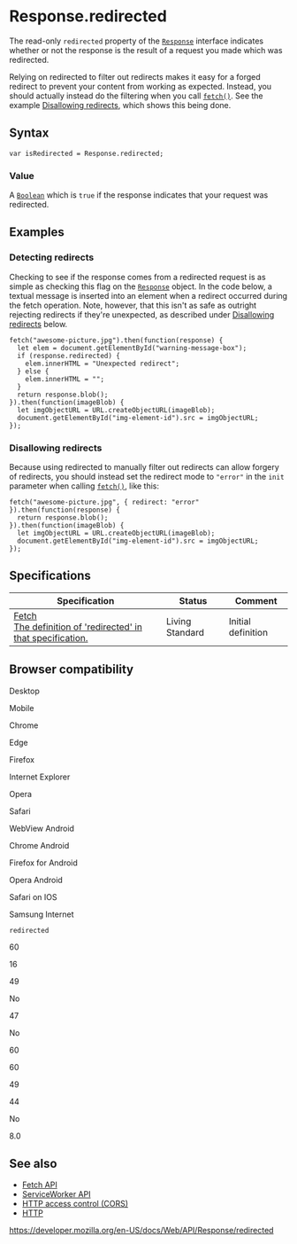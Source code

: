 Response.redirected
===================

The read-only `redirected` property of the [`Response`](../response) interface indicates whether or not the response is the result of a request you made which was redirected.

Relying on redirected to filter out redirects makes it easy for a forged redirect to prevent your content from working as expected. Instead, you should actually instead do the filtering when you call [`fetch()`](../windoworworkerglobalscope/fetch). See the example [Disallowing redirects](#disallowing_redirects), which shows this being done.

Syntax
------

    var isRedirected = Response.redirected;

### Value

A [`Boolean`](https://developer.mozilla.org/en-US/docs/Web/JavaScript/Reference/Global_Objects/Boolean) which is `true` if the response indicates that your request was redirected.

Examples
--------

### Detecting redirects

Checking to see if the response comes from a redirected request is as simple as checking this flag on the [`Response`](../response) object. In the code below, a textual message is inserted into an element when a redirect occurred during the fetch operation. Note, however, that this isn't as safe as outright rejecting redirects if they're unexpected, as described under [Disallowing redirects](#disallowing_redirects) below.

    fetch("awesome-picture.jpg").then(function(response) {
      let elem = document.getElementById("warning-message-box");
      if (response.redirected) {
        elem.innerHTML = "Unexpected redirect";
      } else {
        elem.innerHTML = "";
      }
      return response.blob();
    }).then(function(imageBlob) {
      let imgObjectURL = URL.createObjectURL(imageBlob);
      document.getElementById("img-element-id").src = imgObjectURL;
    });

### Disallowing redirects

Because using redirected to manually filter out redirects can allow forgery of redirects, you should instead set the redirect mode to `"error"` in the `init` parameter when calling [`fetch()`](../windoworworkerglobalscope/fetch), like this:

    fetch("awesome-picture.jpg", { redirect: "error" }).then(function(response) {
      return response.blob();
    }).then(function(imageBlob) {
      let imgObjectURL = URL.createObjectURL(imageBlob);
      document.getElementById("img-element-id").src = imgObjectURL;
    });

Specifications
--------------

<table><thead><tr class="header"><th>Specification</th><th>Status</th><th>Comment</th></tr></thead><tbody><tr class="odd"><td><a href="https://fetch.spec.whatwg.org/#dom-response-redirected">Fetch<br />
<span class="small">The definition of 'redirected' in that specification.</span></a></td><td><span class="spec-living">Living Standard</span></td><td>Initial definition</td></tr></tbody></table>

Browser compatibility
---------------------

Desktop

Mobile

Chrome

Edge

Firefox

Internet Explorer

Opera

Safari

WebView Android

Chrome Android

Firefox for Android

Opera Android

Safari on IOS

Samsung Internet

`redirected`

60

16

49

No

47

No

60

60

49

44

No

8.0

See also
--------

-   [Fetch API](../fetch_api)
-   [ServiceWorker API](../service_worker_api)
-   [HTTP access control (CORS)](https://developer.mozilla.org/en-US/docs/Web/HTTP/CORS)
-   [HTTP](https://developer.mozilla.org/en-US/docs/Web/HTTP)

<a href="https://developer.mozilla.org/en-US/docs/Web/API/Response/redirected" class="_attribution-link">https://developer.mozilla.org/en-US/docs/Web/API/Response/redirected</a>
